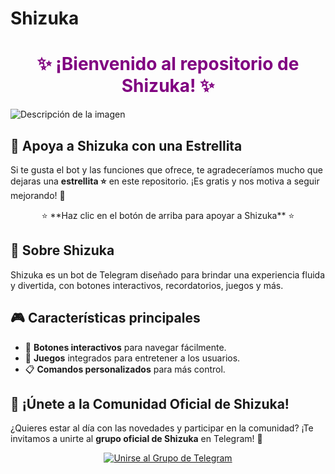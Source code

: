 # Shizuka 
<h1 style="color:purple; text-align:center;">✨ ¡Bienvenido al repositorio de Shizuka! ✨</h1>

![Descripción de la imagen](https://i.postimg.cc/HszJs3HT/Add-Text-04-01-08-15-16.jpg)

## 🌟 Apoya a Shizuka con una Estrellita

Si te gusta el bot y las funciones que ofrece, te agradeceríamos mucho que dejaras una **estrellita ⭐** en este repositorio. ¡Es gratis y nos motiva a seguir mejorando! 💖

<p align="center">
  ⭐ **Haz clic en el botón de arriba para apoyar a Shizuka** ⭐
</p>

## 🌟 Sobre Shizuka
Shizuka es un bot de Telegram diseñado para brindar una experiencia fluida y divertida, con botones interactivos, recordatorios, juegos y más.

## 🎮 Características principales
- 🔘 **Botones interactivos** para navegar fácilmente.
- 🎲 **Juegos** integrados para entretener a los usuarios.
- 📋 **Comandos personalizados** para más control.

## 🤝 ¡Únete a la Comunidad Oficial de Shizuka!

¿Quieres estar al día con las novedades y participar en la comunidad? ¡Te invitamos a unirte al **grupo oficial de Shizuka** en Telegram! 🌟

<p align="center">
  <a href="https://t.me/+9TmlZbg9aGUyYTRh">
    <img src="https://img.shields.io/badge/Únete%20al%20grupo-Telegram-blue?style=for-the-badge&logo=telegram" alt="Unirse al Grupo de Telegram">
  </a>
</p>
